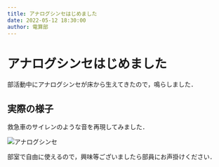 ```yaml
---
title: アナログシンセはじめました
date: 2022-05-12 18:30:00
author: 電算部
---
```


# アナログシンセはじめました

部活動中にアナログシンセが床から生えてきたので，鳴らしました．

## 実際の様子

救急車のサイレンのような音を再現してみました．

![アナログシンセ]($assets/img/synth.png)

部室で自由に使えるので，興味等ございましたら部員にお声掛けください．
